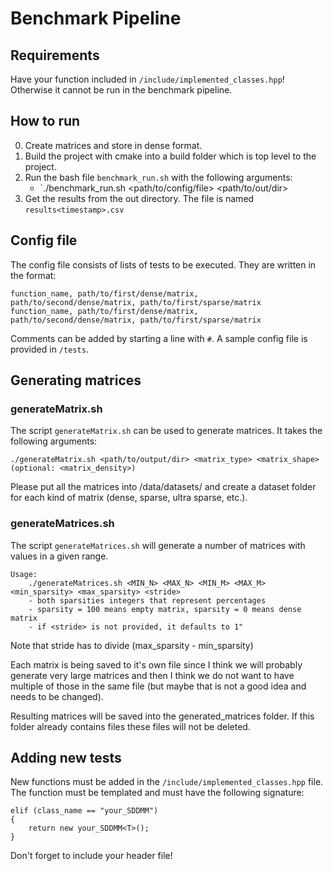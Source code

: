 # Benchmark Pipeline

## Requirements
Have your function included in `/include/implemented_classes.hpp`! Otherwise it cannot be run in the benchmark pipeline.

## How to run
0. Create matrices and store in dense format.
1. Build the project with cmake into a build folder which is top level to the project.
2. Run the bash file `benchmark_run.sh` with the following arguments:
    - `./benchmark_run.sh <path/to/config/file> <path/to/out/dir>
3. Get the results from the out directory. The file is named `results<timestamp>.csv` 

## Config file
The config file consists of lists of tests to be executed. They are written in the format:
```
function_name, path/to/first/dense/matrix, path/to/second/dense/matrix, path/to/first/sparse/matrix
function_name, path/to/first/dense/matrix, path/to/second/dense/matrix, path/to/first/sparse/matrix
```
Comments can be added by starting a line with `#`. A sample config file is provided in `/tests`.

## Generating matrices
### generateMatrix.sh
The script `generateMatrix.sh` can be used to generate matrices. It takes the following arguments:
```
./generateMatrix.sh <path/to/output/dir> <matrix_type> <matrix_shape> (optional: <matrix_density>)
```
Please put all the matrices into /data/datasets/ and create a dataset folder for each kind of matrix (dense, sparse, ultra sparse, etc.).

### generateMatrices.sh

The script `generateMatrices.sh` will generate a number of matrices with values in a given range.

```
Usage: 
    ./generateMatrices.sh <MIN_N> <MAX_N> <MIN_M> <MAX_M> <min_sparsity> <max_sparsity> <stride>
    - both sparsities integers that represent percentages
    - sparsity = 100 means empty matrix, sparsity = 0 means dense matrix
    - if <stride> is not provided, it defaults to 1"
```

Note that stride has to divide (max_sparsity - min_sparsity)

Each matrix is being saved to it's own file since I think we will probably generate very large matrices and then I think we do not want to have multiple of those in the same file (but maybe that is not a good idea and needs to be changed). 

Resulting matrices will be saved into the generated_matrices folder. If this folder already contains files these files will not be deleted.

## Adding new tests
New functions must be added in the `/include/implemented_classes.hpp` file. The function must be templated and must have the following signature:
```
elif (class_name == "your_SDDMM")
{
    return new your_SDDMM<T>();
}
````
Don't forget to include your header file!
